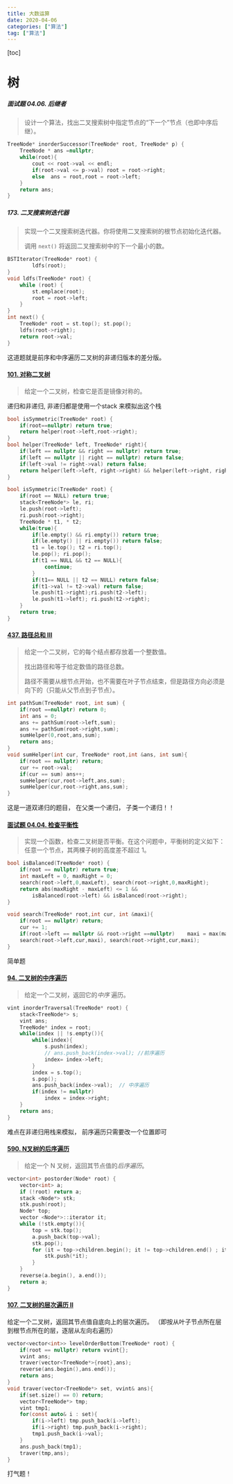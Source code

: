 ```yaml
---
title: 大数运算
date: 2020-04-06
categories: ["算法"]
tag: ["算法"]
---
```

[toc]

# 树





##### 面试题 04.06. 后继者

> 设计一个算法，找出二叉搜索树中指定节点的“下一个”节点（也即中序后继）。

```c
TreeNode* inorderSuccessor(TreeNode* root, TreeNode* p) {
    TreeNode * ans =nullptr;     
    while(root){
        cout << root->val << endl;
        if(root->val <= p->val) root = root->right;
        else  ans = root,root = root->left; 
    }
    return ans;
}
```



##### 173. 二叉搜索树迭代器

> 实现一个二叉搜索树迭代器。你将使用二叉搜索树的根节点初始化迭代器。
>
> 调用 `next()` 将返回二叉搜索树中的下一个最小的数。

```c
BSTIterator(TreeNode* root) {
        ldfs(root);
}
void ldfs(TreeNode* root) {
    while (root) {
        st.emplace(root);
        root = root->left;
    }
}
int next() {
    TreeNode* root = st.top(); st.pop();
    ldfs(root->right);
    return root->val;
}
```

这道题就是前序和中序遍历二叉树的非递归版本的差分版。



#### [101. 对称二叉树](https://leetcode-cn.com/problems/symmetric-tree/)

> 给定一个二叉树，检查它是否是镜像对称的。

递归和非递归, 非递归都是使用一个stack 来模拟出这个栈

```c
bool isSymmetric(TreeNode* root) {
    if(root==nullptr) return true;
    return helper(root->left,root->right);
}
bool helper(TreeNode* left, TreeNode* right){
    if(left == nullptr && right == nullptr) return true;
    if(left == nullptr || right == nullptr) return false;
    if(left->val != right->val) return false;
    return helper(left->left, right->right) && helper(left->right, right->left);
}
```

```c
bool isSymmetric(TreeNode* root) {
    if(root == NULL) return true;
    stack<TreeNode*> le, ri;
    le.push(root->left);
    ri.push(root->right);
    TreeNode * t1, * t2;
    while(true){
        if(le.empty() && ri.empty()) return true;
        if(le.empty() || ri.empty()) return false;
        t1 = le.top(); t2 = ri.top();
        le.pop(); ri.pop();
        if(t1 == NULL && t2 == NULL){
            continue;
        } 
        if(t1== NULL || t2 == NULL) return false;
        if(t1->val != t2->val) return false;
        le.push(t1->right);ri.push(t2->left);
        le.push(t1->left); ri.push(t2->right);
    }
    return true;
}
```



#### [437. 路径总和 III](https://leetcode-cn.com/problems/path-sum-iii/)

>给定一个二叉树，它的每个结点都存放着一个整数值。
>
>找出路径和等于给定数值的路径总数。
>
>路径不需要从根节点开始，也不需要在叶子节点结束，但是路径方向必须是向下的（只能从父节点到子节点）。

```c
int pathSum(TreeNode* root, int sum) {
    if(root ==nullptr) return 0;
    int ans = 0;
    ans += pathSum(root->left,sum);
    ans += pathSum(root->right,sum);
    sumHelper(0,root,ans,sum);
    return ans;
}
void sumHelper(int cur, TreeNode* root,int &ans, int sum){
    if(root == nullptr) return;
    cur += root->val;
    if(cur == sum) ans++;
    sumHelper(cur,root->left,ans,sum);
    sumHelper(cur,root->right,ans,sum);
}
```

这是一道双递归的题目， 在父类一个递归， 子类一个递归！！



#### [面试题 04.04. 检查平衡性](https://leetcode-cn.com/problems/check-balance-lcci/)

> 实现一个函数，检查二叉树是否平衡。在这个问题中，平衡树的定义如下：任意一个节点，其两棵子树的高度差不超过 1。

```c
bool isBalanced(TreeNode* root) {
    if(root == nullptr) return true;
    int maxLeft = 0, maxRight = 0;
    search(root->left,0,maxLeft), search(root->right,0,maxRight);
    return abs(maxRight - maxLeft) <= 1 && 
        isBalanced(root->left) && isBalanced(root->right); 
}

void search(TreeNode* root,int cur, int &maxi){
    if(root == nullptr) return;
    cur += 1;
    if(root->left == nullptr && root->right ==nullptr)    maxi = max(maxi,cur);   
    search(root->left,cur,maxi), search(root->right,cur,maxi);
}
```

简单题





#### [94. 二叉树的中序遍历](https://leetcode-cn.com/problems/binary-tree-inorder-traversal/)

> 给定一个二叉树，返回它的*中序* 遍历。

```c
vint inorderTraversal(TreeNode* root) {
    stack<TreeNode*> s;
    vint ans;
    TreeNode* index = root;
    while(index || !s.empty()){
        while(index){
            s.push(index);
            // ans.push_back(index->val); //前序遍历
            index= index->left;
        }
        index = s.top();
        s.pop();
        ans.push_back(index->val);	// 中序遍历
        if(index != nullptr)
            index = index->right;
    }
    return ans;
}
```

难点在非递归用栈来模拟， 前序遍历只需要改一个位置即可



#### [590. N叉树的后序遍历](https://leetcode-cn.com/problems/n-ary-tree-postorder-traversal/)

> 给定一个 N 叉树，返回其节点值的*后序遍历*。

```c
vector<int> postorder(Node* root) {
    vector<int> a;
    if (!root) return a;
    stack <Node*> stk;
    stk.push(root);
    Node* top;
    vector <Node*>::iterator it;
    while (!stk.empty()){
        top = stk.top();
        a.push_back(top->val);
        stk.pop();
        for (it = top->children.begin(); it != top->children.end() ; it++){
            stk.push(*it);
        }
    }
    reverse(a.begin(), a.end());
    return a;
}
```





#### [107. 二叉树的层次遍历 II](https://leetcode-cn.com/problems/binary-tree-level-order-traversal-ii/)

给定一个二叉树，返回其节点值自底向上的层次遍历。 （即按从叶子节点所在层到根节点所在的层，逐层从左向右遍历）



```c
vector<vector<int>> levelOrderBottom(TreeNode* root) {
    if(root == nullptr) return vvint{};
    vvint ans;   
    traver(vector<TreeNode*>{root},ans);
    reverse(ans.begin(),ans.end());
    return ans;
}
void traver(vector<TreeNode*> set, vvint& ans){
    if(set.size() == 0) return;
    vector<TreeNode*> tmp;
    vint tmp1;
    for(const auto& i : set){
        if(i->left) tmp.push_back(i->left);
        if(i->right) tmp.push_back(i->right);
        tmp1.push_back(i->val);
    }
    ans.push_back(tmp1);
    traver(tmp,ans);
}
```

打气题！
